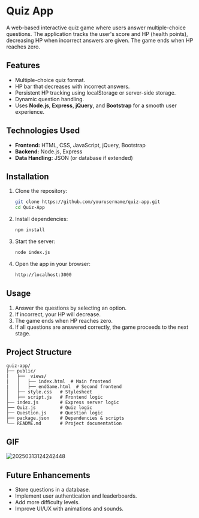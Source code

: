 # Quiz App

A web-based interactive quiz game where users answer multiple-choice questions. The application tracks the user's score and HP (health points), decreasing HP when incorrect answers are given. The game ends when HP reaches zero.

## Features

- Multiple-choice quiz format.
- HP bar that decreases with incorrect answers.
- Persistent HP tracking using localStorage or server-side storage.
- Dynamic question handling.
- Uses **Node.js**, **Express**, **jQuery**, and **Bootstrap** for a smooth user experience.

## Technologies Used

- **Frontend:** HTML, CSS, JavaScript, jQuery, Bootstrap
- **Backend:** Node.js, Express
- **Data Handling:** JSON (or database if extended)

## Installation

1. Clone the repository:
   ```sh
   git clone https://github.com/yourusername/quiz-app.git
   cd Quiz-App
   ```

2. Install dependencies:
   ```sh
   npm install
   ```

3. Start the server:
   ```sh
   node index.js
   ```

4. Open the app in your browser:
   ```sh
   http://localhost:3000
   ```

## Usage

1. Answer the questions by selecting an option.
2. If incorrect, your HP will decrease.
3. The game ends when HP reaches zero.
4. If all questions are answered correctly, the game proceeds to the next stage.

## Project Structure
```
quiz-app/
├── public/
|   ├──  views/
|   │   ├── index.html  # Main frontend
|   │   ├── endGame.html  # Second frontend
│   ├── style.css   # Stylesheet
│   ├── script.js   # Frontend logic
├── index.js        # Express server logic
├── Quiz.js         # Quiz logic
├── Question.js     # Question logic
├── package.json    # Dependencies & scripts
└── README.md       # Project documentation
```

## GIF 

![20250313124242448](https://github.com/user-attachments/assets/40e765e4-afa9-486a-9d7b-2719f8b9a361)


## Future Enhancements
- Store questions in a database.
- Implement user authentication and leaderboards.
- Add more difficulty levels.
- Improve UI/UX with animations and sounds.


